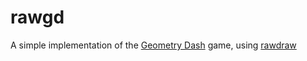 # rawgd

A simple implementation of the [Geometry Dash](https://store.steampowered.com/app/322170/Geometry_Dash/) game, using [rawdraw](https://github.com/cntools/rawdraw)
